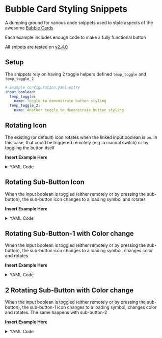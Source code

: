 # Bubble Card Styling Snippets

A dumping ground for various code snippets used to style aspects of the awesome [Bubble Cards](https://github.com/Clooos/Bubble-Card)

Each example includes enough code to make a fully functional button

All snipets are tested on [v2.4.0](https://github.com/Clooos/Bubble-Card/releases/tag/v2.4.0)

## Setup

The snippets rely on having 2 toggle helpers defined `temp_toggle` and `temp_toggle_2`

```yaml
# Example configuration.yaml entry
input_boolean:
  temp_toggle:
    name: Toggle to demonstrate button styling
  temp_toggle_2:
    name: Another toggle to demonstrate button styling
```

## Rotating Icon

The existing (or default) icon rotates when the linked input boolean is `on`.  In this case, that could be triggered remotely (e.g. a manual switch) or by toggling the button itself

**Insert Example Here**

<details>
  <summary>YAML Code</summary>

```yaml
type: custom:bubble-card
card_type: button
button_type: state
entity: input_boolean.temp_toggle
name: Rotating Icon
styles: |-
    .bubble-icon {
    animation: ${hass.states['input_boolean.temp_toggle'].state === 'on' ? 'slow-rotate 2s linear infinite' : ''};
    }
    @keyframes slow-rotate {
    0% { transform: rotate(0deg); }
    100% { transform: rotate(360deg); }
    }
button_action:
    tap_action:
    action: toggle
```
</details>

## Rotating Sub-Button Icon

When the input boolean is toggled (either remotely or by pressing the sub-button), the sub-button icon changes to a loading symbol and rotates

**Insert Example Here**

<details>
  <summary>YAML Code</summary>

```yaml
type: custom:bubble-card
card_type: button
button_type: state
entity: input_boolean.temp_toggle
name: Rotating Sub-button-1
sub_button:
  - name: Toggle
    tap_action:
      action: toggle
    icon: mdi:server
    state_background: false
styles: >-
  .bubble-sub-button-1 { 
    animation: ${hass.states['input_boolean.temp_toggle'].state === 'on' ? 'slow-rotate 2s linear infinite' : ''};
  } 

  @keyframes slow-rotate { 
    0% { transform: rotate(0deg); } 
    100% { transform: rotate(360deg); } 
  }

  ${subButtonIcon[0].setAttribute("icon",
  hass.states['input_boolean.temp_toggle'].state === 'on' ? 'mdi:loading' 
     : hass.states['input_boolean.temp_toggle'].state === 'off' ? 'mdi:server' :'mdi:server' )}
tap_action:
  action: none
double_tap_action:
  action: none
hold_action:
  action: none
button_action:
  tap_action:
    action: none
  double_tap_action:
    action: none
  hold_action:
    action: none
```
</details>

## Rotating Sub-Button-1 with Color change

When the input boolean is toggled (either remotely or by pressing the sub-button), the sub-button icon changes to a loading symbol, changes color and rotates

**Insert Example Here**

<details>
  <summary>YAML Code</summary>

```yaml
type: custom:bubble-card
card_type: button
button_type: state
entity: input_boolean.temp_toggle
name: Rotating Sub-button-1 with color change
sub_button:
  - name: Toggle
    tap_action:
      action: toggle
    icon: mdi:server
    state_background: false
styles: >-
  .bubble-sub-button-1 { 
    background-color: ${hass.states['input_boolean.temp_toggle'].state != 'on' ? 'rgb(1, 1, 1)' : 'rgb(230, 128, 41)'} !important;
    animation: ${hass.states['input_boolean.temp_toggle'].state === 'on' ? 'slow-rotate 2s linear infinite' : ''};
  } 

  @keyframes slow-rotate { 
    0% { transform: rotate(0deg); } 
    100% { transform: rotate(360deg); } 
  }

  ${subButtonIcon[0].setAttribute("icon",
  hass.states['input_boolean.temp_toggle'].state === 'on' ? 'mdi:loading' 
     : hass.states['input_boolean.temp_toggle'].state === 'off' ? 'mdi:server' :'mdi:server' )}
tap_action:
  action: none
double_tap_action:
  action: none
hold_action:
  action: none
button_action:
  tap_action:
    action: none
  double_tap_action:
    action: none
  hold_action:
    action: none

```
</details>

## 2 Rotating Sub-Button with Color change

When the input boolean is toggled (either remotely or by pressing the sub-button), the sub-button-1 icon changes to a loading symbol, changes color and rotates.  The same happens with sub-button-2

**Insert Example Here**

<details>
  <summary>YAML Code</summary>

```yaml
type: custom:bubble-card
card_type: button
button_type: state
entity: input_boolean.temp_toggle
name: Two Sub-buttons, both changing icons, color and rotating
sub_button:
  - entity: input_boolean.temp_toggle
    name: Toggle
    tap_action:
      action: toggle
    icon: mdi:server
    state_background: false
  - entity: input_boolean.temp_toggle_2
    name: Toggle
    tap_action:
      action: toggle
    icon: mdi:reload
    state_background: false
styles: >-
  .bubble-sub-button-1 { 
    background-color: ${hass.states['input_boolean.temp_toggle'].state != 'on' ? 'rgb(1, 1, 1)' : 'rgb(230, 128, 41)'} !important;
    animation: ${hass.states['input_boolean.temp_toggle'].state === 'on' ? 'slow-rotate 2s linear infinite' : ''};
  }  .bubble-sub-button-2 { 
    background-color: ${hass.states['input_boolean.temp_toggle_2'].state != 'on' ? 'rgb(1, 1, 1)' : 'rgb(230, 128, 41)'} !important;
    animation: ${hass.states['input_boolean.temp_toggle_2'].state === 'on' ? 'slow-rotate 2s linear infinite' : ''};
  } 

  @keyframes slow-rotate { 
    0% { transform: rotate(0deg); } 
    100% { transform: rotate(360deg); } 
  }

  ${subButtonIcon[0].setAttribute("icon",
  hass.states['input_boolean.temp_toggle'].state === 'on' ? 'mdi:loading' 
     : hass.states['input_boolean.temp_toggle'].state === 'off' ? 'mdi:server' :'mdi:server' )}
  ${subButtonIcon[1].setAttribute("icon",
  hass.states['input_boolean.temp_toggle_2'].state === 'on' ? 'mdi:loading' 
     : hass.states['input_boolean.temp_toggle_2'].state === 'off' ? 'mdi:reload' :'mdi:reload' )}
tap_action:
  action: none
double_tap_action:
  action: none
hold_action:
  action: none
button_action:
  tap_action:
    action: none
  double_tap_action:
    action: none
  hold_action:
    action: none
```
</details>
